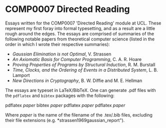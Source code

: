# COMP0007 Directed Reading

Essays written for the COMP0007 'Directed Reading' module at UCL. These represent my first foray into formal typesetting, and as a result are a little rough around the edges.
The essays are comprised of summaries of the following notable papers from theoretical computer science (listed in the order in which I wrote their respective summaries):

* *Gaussian Elimination is not Optimal*, V. Strassen
* *An Axiomatic Basis for Computer Programming*, C. A. R. Hoare
* *Proving Properties of Programs by Structural Induction*, R. M. Burstall
* *Time, Clocks, and the Ordering of Events in a Distributed System*, L. B. Lamport
* *New Directions in Cryptography*, B. W. Diffie and M. E. Hellman

The essays are typeset in LaTeX/BibTeX. One can generate .pdf files with the `pdflatex` and `bibtex` packages with the following:

pdflatex *paper*
bibtex *paper*
pdflatex *paper*
pdflatex *paper*

Where *paper* is the name of the filename of the .tex/.bib files, excluding their file extensions (e.g. *strassen1969gaussian_report").
